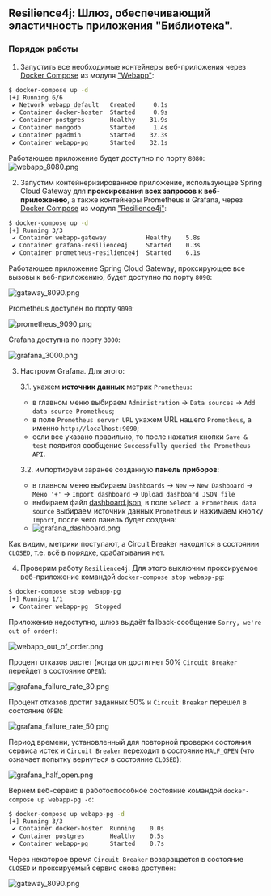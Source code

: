 ## Resilience4j: Шлюз, обеспечивающий эластичность приложения "Библиотека".

### Порядок работы

1. Запустить все необходимые контейнеры веб-приложения через [Docker Compose](../webapp/docker-compose.yaml)
   из модуля ["Webapp"](../webapp):

````bash
$ docker-compose up -d
[+] Running 6/6
 ✔ Network webapp_default   Created     0.1s 
 ✔ Container docker-hoster  Started     0.9s 
 ✔ Container postgres       Healthy    31.9s 
 ✔ Container mongodb        Started     1.4s 
 ✔ Container pgadmin        Started    32.3s 
 ✔ Container webapp-pg      Started    32.1s 
````

Работающее приложение будет доступно по порту `8080`:
![webapp_8080.png](webapp_8080.png)

2. Запустим контейнеризированное приложение, использующее Spring Cloud Gateway для **проксирования всех запросов
к веб-приложению**, а также контейнеры Prometheus и Grafana, через [Docker Compose](../resilience4j/docker-compose.yml)
из модуля ["Resilience4j"](../resilience4j):

````bash
$ docker-compose up -d
[+] Running 3/3
 ✔ Container webapp-gateway           Healthy    5.8s 
 ✔ Container grafana-resilience4j     Started    0.3s 
 ✔ Container prometheus-resilience4j  Started    6.1s 
````

Работающее приложение Spring Cloud Gateway, проксирующее все вызовы к веб-приложению, будет доступно по порту `8090`:

![gateway_8090.png](gateway_8090.png)

Prometheus доступен по порту `9090`:

![prometheus_9090.png](prometheus_9090.png)

Grafana доступна по порту `3000`:

![grafana_3000.png](grafana_3000.png)

3. Настроим Grafana. Для этого:

   3.1. укажем **источник данных** метрик `Prometheus`:
      - в главном меню выбираем `Administration` -> `Data sources` -> `Add data source Prometheus`;
      - в поле `Prometheus server URL` укажем URL нашего `Prometheus`, а именно `http://localhost:9090`;
      - если все указано правильно, то после нажатия кнопки `Save & test` появится сообщение `Successfully queried the Prometheus API`.

   3.2. импортируем заранее созданную **панель приборов**:
      - в главном меню выбираем `Dashboards` -> `New` -> `New Dashboard` -> `Меню '+'` -> `Import dashboard` -> `Upload dashboard JSON file`
      - выбираем файл [dashboard.json](../docker/dashboard.json), в поле `Select a Prometheus data source` выбираем источник данных `Prometheus` и нажимаем кнопку `Import`, после чего панель будет создана:
      - ![grafana_dashboard.png](grafana_dashboard.png)

Как видим, метрики поступают, а Circuit Breaker находится в состоянии `CLOSED`, т.е. всё в порядке, срабатывания нет.

4. Проверим работу `Resilience4j`. Для этого выключим проксируемое веб-приложение командой `docker-compose stop webapp-pg`:

````bash
$ docker-compose stop webapp-pg              
[+] Running 1/1
 ✔ Container webapp-pg  Stopped  
````

Приложение недоступно, шлюз выдаёт fallback-сообщение `Sorry, we're out of order!`:

![webapp_out_of_order.png](webapp_out_of_order.png)

Процент отказов растет (когда он достигнет 50% `Circuit Breaker` перейдет в состояние `OPEN`):

![grafana_failure_rate_30.png](grafana_failure_rate_30.png)

Процент отказов достиг заданных 50% и `Circuit Breaker` перешел в состояние `OPEN`:

![grafana_failure_rate_50.png](grafana_failure_rate_50.png)

Период времени, установленный для повторной проверки состояния сервиса истек и `Circuit Breaker` переходит
в состояние `HALF_OPEN` (что означает попытку вернуться в состояние `CLOSED`):

![grafana_half_open.png](grafana_half_open.png)

Вернем веб-сервис в работоспособное состояние командой `docker-compose up webapp-pg -d`:

````bash
$ docker-compose up webapp-pg -d
[+] Running 3/3
 ✔ Container docker-hoster  Running    0.0s 
 ✔ Container postgres       Healthy    0.5s 
 ✔ Container webapp-pg      Started    0.7s
````

Через некоторое время `Circuit Breaker` возвращается в состояние `CLOSED` и проксируемый сервис снова доступен:

![gateway_8090.png](gateway_8090.png)
